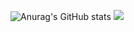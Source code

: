 ![Anurag's GitHub stats](https://github-readme-stats.vercel.app/api?username=KimJinWoong0802&show_icons=true&theme=radical)
<a href="버튼을 눌렀을 때 이동할 링크" target="_blank"><img src="https://img.shields.io/badge/Python-3776AB?style=for-the-badge&logo=Python&logoColor=white"/></a>
